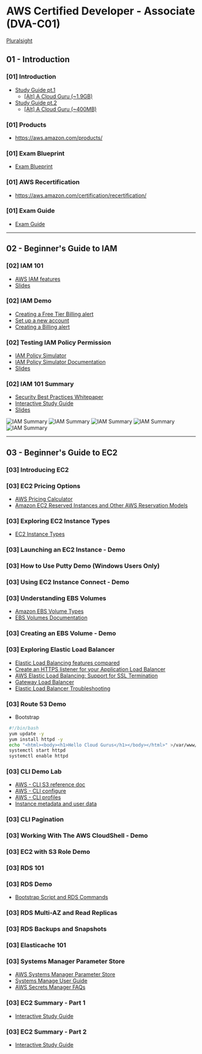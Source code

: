 # AWS Certified Developer - Associate (DVA-C01)

[Pluralsight](https://app.pluralsight.com/library/courses/aws-certified-developer---associate-dva-c01/)

## 01 - Introduction

### [01] Introduction

- [Study Guide pt.1](./contents/01/1616618366085-Certified%20Developer%20Associate%20Study%20Guide%20PT%201.pdf)
  - [[Alt] A Cloud Guru (~1.9GB)](https://acloudguru-content-attachment-production.s3-accelerate.amazonaws.com/1616618366085-Certified%20Developer%20Associate%20Study%20Guide%20PT%201.pdf)
- [Study Guide pt.2](./contents/01/1616618442532-Certified%20Developer%20Associate%20Study%20Guide%20PT%202.pdf)
  - [[Alt] A Cloud Guru (~400MB)](https://acloudguru-content-attachment-production.s3-accelerate.amazonaws.com/1616618442532-Certified%20Developer%20Associate%20Study%20Guide%20PT%202.pdf)

### [01] Products

- <https://aws.amazon.com/products/>

### [01] Exam Blueprint

- [Exam Blueprint](./contents/01/1609870719995-S1_L4_The_Exam_Blue_Print.pdf)

### [01] AWS Recertification

- <https://aws.amazon.com/certification/recertification/>

### [01] Exam Guide

- [Exam Guide](./contents/01/AWS-Certified-Developer-Associate_Exam-Guide.pdf)

---

## 02 - Beginner's Guide to IAM

### [02] IAM 101

- [AWS IAM features](https://aws.amazon.com/iam/features/)
- [Slides](./contents/02/1609870881237-S2_L1_IAM_101.pdf)

### [02] IAM Demo

- [Creating a Free Tier Billing alert](https://aws.amazon.com/about-aws/whats-new/2017/12/aws-free-tier-usage-alerts-automatically-notify-you-when-you-are-forecasted-to-exceed-your-aws-service-usage-limits/)
- [Set up a new account](https://aws.amazon.com/premiumsupport/knowledge-center/create-and-activate-aws-account/)
- [Creating a Billing alert](https://docs.aws.amazon.com/AmazonCloudWatch/latest/monitoring/monitor_estimated_charges_with_cloudwatch.html)

### [02] Testing IAM Policy Permission

- [IAM Policy Simulator](https://policysim.aws.amazon.com/)
- [IAM Policy Simulator Documentation](https://docs.aws.amazon.com/IAM/latest/UserGuide/access_policies_testing-policies.html)
- [Slides](./contents/02/1609871350426-S2_L3_Testing%20IAM.pdf)

### [02] IAM 101 Summary

- [Security Best Practices Whitepaper](https://d1.awsstatic.com/whitepapers/Security/AWS_Security_Best_Practices.pdf)
- [Interactive Study Guide](https://acloudguru.visme.co/view/y4nxpkv4-aws-certified-developer-associate-studyguide-s02-beginners-guide-to-iam)
- [Slides](./contents/02/1609871717794-S2_L4_IAM_Summary.pdf)

![IAM Summary](./contents/02/summary_01.png)
![IAM Summary](./contents/02/summary_02.png)
![IAM Summary](./contents/02/summary_03.png)
![IAM Summary](./contents/02/summary_04.png)
![IAM Summary](./contents/02/summary_05.png)

---

## 03 - Beginner's Guide to EC2

### [03] Introducing EC2

### [03] EC2 Pricing Options

- [AWS Pricing Calculator](https://calculator.aws/)
- [Amazon EC2 Reserved Instances and Other AWS Reservation Models](https://docs.aws.amazon.com/whitepapers/latest/cost-optimization-reservation-models/cost-optimization-reservation-models.pdf)

### [03] Exploring EC2 Instance Types

- [EC2 Instance Types](https://aws.amazon.com/ec2/instance-types/)

### [03] Launching an EC2 Instance - Demo

### [03] How to Use Putty Demo (Windows Users Only)

### [03] Using EC2 Instance Connect - Demo

### [03] Understanding EBS Volumes

- [Amazon EBS Volume Types](https://aws.amazon.com/ebs/volume-types/)
- [EBS Volumes Documentation](https://docs.aws.amazon.com/AWSEC2/latest/UserGuide/ebs-volume-types.html)

### [03] Creating an EBS Volume - Demo

### [03] Exploring Elastic Load Balancer

- [Elastic Load Balancing features compared](https://aws.amazon.com/elasticloadbalancing/features/)
- [Create an HTTPS listener for your Application Load Balancer](https://docs.aws.amazon.com/elasticloadbalancing/latest/application/create-https-listener.html)
- [AWS Elastic Load Balancing: Support for SSL Termination](https://aws.amazon.com/blogs/aws/elastic-load-balancer-support-for-ssl-termination/)
- [Gateway Load Balancer](https://aws.amazon.com/elasticloadbalancing/gateway-load-balancer/)
- [Elastic Load Balancer Troubleshooting](https://docs.aws.amazon.com/elasticloadbalancing/latest/application/load-balancer-troubleshooting.html)

### [03] Route 53 Demo

- Bootstrap

```bash
 #!/bin/bash
 yum update -y
 yum install httpd -y
 echo "<html><body><h1>Hello Cloud Gurus</h1></body></html>" >/var/www/html/index.html
 systemctl start httpd
 systemctl enable httpd
```

### [03] CLI Demo Lab

- [AWS - CLI S3 reference doc](https://awscli.amazonaws.com/v2/documentation/api/latest/reference/s3/index.html)
- [AWS - CLI configure](https://docs.aws.amazon.com/cli/latest/userguide/cli-chap-getting-started.html)
- [AWS - CLI profiles](https://docs.aws.amazon.com/cli/latest/userguide/cli-multiple-profiles.html)
- [Instance metadata and user data](https://docs.aws.amazon.com/AWSEC2/latest/UserGuide/ec2-instance-metadata.html)

### [03] CLI Pagination

### [03] Working With The AWS CloudShell - Demo

### [03] EC2 with S3 Role Demo

### [03] RDS 101

### [03] RDS Demo

- [Bootstrap Script and RDS Commands](https://github.com/ACloudGuru-Resources/course-aws-certified-developer-associate/tree/main/RDS_Demo)

### [03] RDS Multi-AZ and Read Replicas

### [03] RDS Backups and Snapshots

### [03] Elasticache 101

### [03] Systems Manager Parameter Store

- [AWS Systems Manager Parameter Store](https://docs.aws.amazon.com/systems-manager/latest/userguide/systems-manager-parameter-store.html)
- [Systems Manage User Guide](https://docs.aws.amazon.com/systems-manager/latest/userguide/what-is-systems-manager.html)
- [AWS Secrets Manager FAQs](https://aws.amazon.com/secrets-manager/faqs/)

### [03] EC2 Summary - Part 1

- [Interactive Study Guide](https://acloudguru.visme.co/view/8r08r8nv-aws-certified-developer-associate-studyguide-s03-beginner-guide-to-ec2-part1)

### [03] EC2 Summary - Part 2

- [Interactive Study Guide](https://acloudguru.visme.co/view/8r08r6nq-aws-certified-developer-associate-studyguide-s03-beginner-guide-to-ec2-part2)
